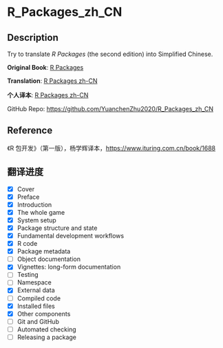 # R_Packages_zh_CN

## Description

Try to translate *R Packages* (the second edition) into Simplified Chinese.

**Original Book**: [R Packages](https://github.com/hadley/r-pkgs)

**Translation**: [R Packages zh-CN](https://r-packages-zh-cn.readthedocs.io/zh_CN/latest/)

**个人译本**: [R Packages zh-CN](https://r-packages-zh-cn.readthedocs.io/zh_CN/latest/)

GitHub Repo: https://github.com/YuanchenZhu2020/R_Packages_zh_CN


## Reference

《R 包开发》（第一版），杨学辉译本，https://www.ituring.com.cn/book/1688



## 翻译进度

- [x] Cover
- [x] Preface
- [x] Introduction
- [X] The whole game
- [X] System setup
- [X] Package structure and state
- [X] Fundamental development workflows
- [X] R code
- [X] Package metadata
- [ ] Object documentation
- [X] Vignettes: long-form documentation
- [ ] Testing
- [ ] Namespace
- [X] External data
- [ ] Compiled code
- [X] Installed files
- [X] Other components
- [ ] Git and GitHub
- [ ] Automated checking
- [ ] Releasing a package
